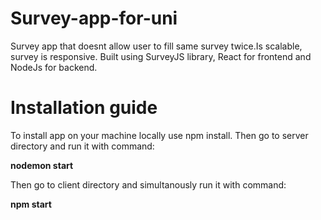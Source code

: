 # Survey-app-for-uni

Survey app that doesnt allow user to fill same survey twice.Is scalable, survey is responsive. Built using SurveyJS library, React for frontend and NodeJs for backend.

# Installation guide

To install app on your machine locally use npm install.
Then go to server directory and run it with command:

**nodemon start**

Then go to client directory and simultanously run it with command:

**npm start**
